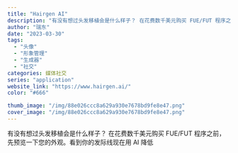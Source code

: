 ```yaml
---
title: "Hairgen AI"
description: "有没有想过头发移植会是什么样子？ 在花费数千美元购买 FUE/FUT 程序之前，先预览一下您的外观。看到你的发际线现在用"
author: "瑞东"
date: "2023-03-30"
tags:
  - "头像"
  - "形象管理"
  - "生成器"
  - "社交"
categories: 媒体社交
series: "application"
website_link: "https://www.hairgen.ai/"
color: "#666"

thumb_image: "/img/88e026ccc8a629a930e7678bd9fe8e47.png"
cover_image: "/img/88e026ccc8a629a930e7678bd9fe8e47.png"
---
```


有没有想过头发移植会是什么样子？ 在花费数千美元购买 FUE/FUT 程序之前，先预览一下您的外观。看到你的发际线现在用 AI 降低 